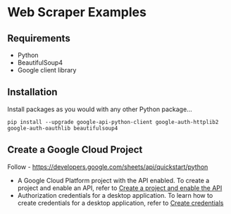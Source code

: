 # Web Scraper Examples

## Requirements
- Python
- BeautifulSoup4
- Google client library

## Installation

Install packages as you would with any other Python package...

`pip install --upgrade google-api-python-client google-auth-httplib2 google-auth-oauthlib beautifulsoup4`

## Create a Google Cloud Project

Follow - https://developers.google.com/sheets/api/quickstart/python

- A Google Cloud Platform project with the API enabled. To create a project and enable an API, refer to [Create a project and enable the API](https://developers.google.com/workspace/guides/create-project)
- Authorization credentials for a desktop application. To learn how to create credentials for a desktop application, refer to [Create credentials](https://developers.google.com/workspace/guides/create-credentials)

